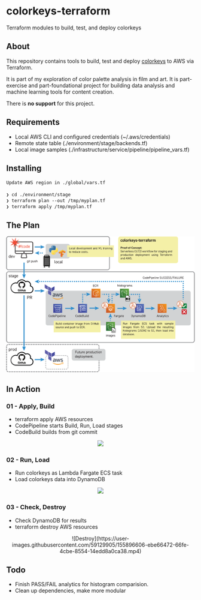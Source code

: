 # colorkeys-terraform
Terraform modules to build, test, and deploy colorkeys

## About

This repository contains tools to build, test and deploy
[colorkeys](https://github.com/JustAddRobots/colorkeys) to AWS via Terraform.

It is part of my exploration of color palette analysis in film and art. It is 
part-exercise and part-foundational project for building data analysis and machine 
learning tools for content creation.

There is **no support** for this project.

## Requirements

* Local AWS CLI and configured credentials (~/.aws/credentials)
* Remote state table (./environment/stage/backends.tf)
* Local image samples (./infrastructure/service/pipeline/pipeline_vars.tf)

## Installing

```
Update AWS region in ./global/vars.tf

❯ cd ./environment/stage
❯ terraform plan --out /tmp/myplan.tf
❯ terraform apply /tmp/myplan.tf
```
## The Plan

![Concept](./readme/JustAddRobots-colorkeys-terraform-v4.svg)

## In Action

### 01 - Apply, Build

* terraform apply AWS resources
* CodePipeline starts Build, Run, Load stages
* CodeBuild builds from git commit

<P align="center">
	<IMG src="https://user-images.githubusercontent.com/59129905/155896581-6e917dbd-eed1-4ba4-a5a3-4f522cd8cc4a.mp4" />
</P>

### 02 - Run, Load

* Run colorkeys as Lambda Fargate ECS task
* Load colorkeys data into DynamoDB

<P align="center">
	<IMG src="https://user-images.githubusercontent.com/59129905/155896595-3ee4a5a5-5d56-4447-9396-f03dc9cd79ca.mp4" />
</P>

### 03 - Check, Destroy

* Check DynamoDB for results
* terraform destroy AWS resources

<P align="center">
	![Destroy](https://user-images.githubusercontent.com/59129905/155896606-ebe66472-66fe-4cbe-8554-14edd8a0ca38.mp4)
</P>

## Todo

* Finish PASS/FAIL analytics for histogram comparision.
* Clean up dependencies, make more modular

